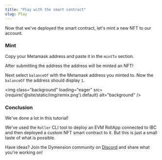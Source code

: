 ```yaml
---
title: "Play with the smart contract"
slug: Play
---
```


Now that we've deployed the smart contract, let's mint a new NFT to our account.

### Mint

Copy your Metamask address and paste it in the `mintTo` section.

After submitting the address the address will be minted an NFT!

Next select `balanceOf` with the Metamask address you minted to. Now the `balanceOf` the address should display `1`.

<img class="background" loading="eager" src={require('@site/static/img/remix.png').default} alt="background" />

### Conclusion

We've done a lot in this tutorial!

We've used the `Roller` CLI tool to deploy an EVM RollApp connected to IBC and then deployed a custom NFT smart contract to it. But this is just a small taste of what is possible.

Have ideas? Join the Dymension community on [Discord](https://discord.gg/dymension) and share what you're working on!
